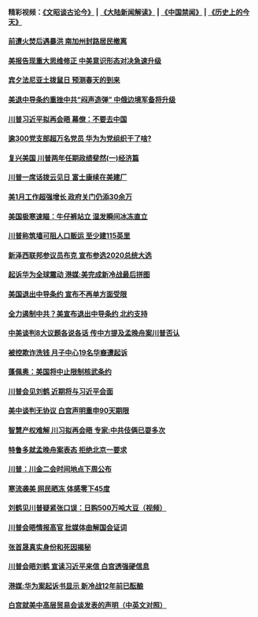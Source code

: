 #### 精彩视频：[《文昭谈古论今》](https://github.com/gfw-breaker/wenzhao/blob/master/README.md?t=02031545) | [《大陆新闻解读》](https://github.com/gfw-breaker/ntdtv-comedy/blob/master/README.md?t=02031545) | [《中国禁闻》](https://github.com/gfw-breaker/ntdtv-news/blob/master/README.md?t=02031545) | [《历史上的今天》](https://github.com/gfw-breaker/today-in-history/blob/master/README.md?t=02031545) 

#### [前遭火焚后遇暴洪 南加州封路居民撤离](../pages/prog203/a102503616.md?t=02031545) 

#### [美报告现重大思维修正 中美意识形态对决急速升级](../pages/prog203/a102503384.md?t=02031545) 

#### [宾夕法尼亚土拨鼠日 预测春天的到来](../pages/prog203/a102503363.md?t=02031545) 

#### [美退中导条约重挫中共“闷声造弹” 中俄边境军备将升级](../pages/prog203/a102503354.md?t=02031545) 

#### [川普习近平拟再会晤 幕僚：不要去中国](../pages/prog203/a102503340.md?t=02031545) 

#### [逾300党支部超万名党员 华为为党组织干了啥?](../pages/prog203/a102503232.md?t=02031545) 

#### [复兴美国 川普两年任期政绩斐然(一)经济篇](../pages/prog203/a102502732.md?t=02031545) 

#### [川普一席话拨云见日 富士康续在美建厂](../pages/prog203/a102502703.md?t=02031545) 

#### [美1月工作超强增长 政府关门仍添30余万](../pages/prog203/a102502535.md?t=02031545) 

#### [美国极寒速瞄：牛仔裤站立  湿发瞬间冰冻直立](../pages/prog203/a102502361.md?t=02031545) 

#### [川普称筑墙可阻人口贩运 至少建115英里](../pages/prog203/a102502503.md?t=02031545) 

#### [新泽西联邦参议员布克 宣布参选2020总统大选](../pages/prog203/a102502488.md?t=02031545) 

#### [起诉华为全球震动 港媒:美完成新冷战最后拼图](../pages/prog203/a102502337.md?t=02031545) 

#### [美国退出中导条约 宣布不再单方面受限](../pages/prog203/a102502339.md?t=02031545) 

#### [全力遏制中共？美宣布退出中导条约 北约支持](../pages/prog203/a102502314.md?t=02031545) 

#### [中美谈判8大议题各说各话 传中方提及孟晚舟案川普否认](../pages/prog203/a102502283.md?t=02031545) 

#### [被控欺诈洗钱 月子中心19名华裔遭起诉](../pages/prog203/a102502293.md?t=02031545) 

#### [蓬佩奥：美国将中止限制核武条约](../pages/prog203/a102502288.md?t=02031545) 

#### [川普会见刘鹤 近期将与习近平会面](../pages/prog203/a102502275.md?t=02031545) 

#### [美中谈判无协议 白宫声明重申90天期限](../pages/prog203/a102502247.md?t=02031545) 

#### [智慧产权难解 川习拟再会晤 专家:中共伎俩已耍多次](../pages/prog203/a102501612.md?t=02031545) 

#### [特鲁多就孟晚舟案表态 拒绝北京一要求](../pages/prog203/a102502107.md?t=02031545) 

#### [川普：川金二会时间地点下周公布](../pages/prog203/a102502017.md?t=02031545) 

#### [寒流袭美 网民晒冻 体感零下45度](../pages/prog203/a102501978.md?t=02031545) 

#### [刘鹤见川普疑紧张口误：日购500万吨大豆（视频）](../pages/prog203/a102501939.md?t=02031545) 

#### [川普会晤情报高官 批媒体曲解国会证词](../pages/prog203/a102501803.md?t=02031545) 

#### [张首晟真实身份和死因揭秘](../pages/prog203/a102501847.md?t=02031545) 

#### [川普会晤刘鹤 宣读习近平来信 白宫透强硬信息](../pages/prog203/a102501801.md?t=02031545) 

#### [港媒:华为案起诉书显示 新冷战12年前已酝酿](../pages/prog203/a102501680.md?t=02031545) 

#### [白宫就美中高层贸易会谈发表的声明（中英文对照）](../pages/prog203/a102501704.md?t=02031545) 

